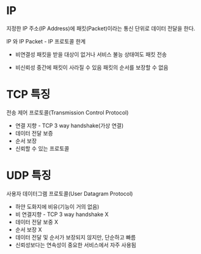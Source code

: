 # IP

지정한 IP 주소(IP Address)에 패킷(Packet)이라는 통신 단위로 데이터 전달을 한다.

IP 와 IP Packet - IP 프로토콜 한계

- 비연결성
  패킷을 받을 대상이 없거나 서비스 불능 상태여도 패킷 전송

- 비신뢰성
  중간에 패킷이 사라질 수 있음
  패킷의 순서를 보장할 수 없음

# TCP 특징

전송 제어 프로토콜(Transmission Control Protocol)

- 연결 지향 - TCP 3 way handshake(가상 연결)
- 데이터 전달 보증
- 순서 보장
- 신뢰할 수 있는 프로토콜

# UDP 특징

사용자 데이터그램 프로토콜(User Datagram Protocol)

- 하얀 도화지에 비유(기능이 거의 없음)
- 비 연결지향 - TCP 3 way handshake X
- 데이터 전달 보중 X
- 순서 보장 X
- 데이터 전달 및 순서가 보장되지 않지만, 단순하고 빠름
- 신뢰성보다는 연속성이 중요한 서비스에서 자주 사용됨
